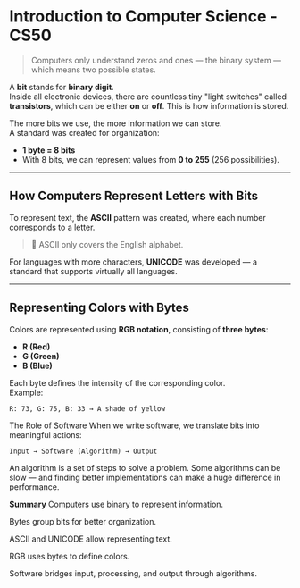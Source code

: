 # Introduction to Computer Science - CS50

> Computers only understand zeros and ones — the binary system — which means two possible states.

A **bit** stands for **binary digit**.  
Inside all electronic devices, there are countless tiny "light switches" called **transistors**, which can be either **on** or **off**. This is how information is stored.

The more bits we use, the more information we can store.  
A standard was created for organization:

- **1 byte = 8 bits**
- With 8 bits, we can represent values from **0 to 255** (256 possibilities).

---

## How Computers Represent Letters with Bits

To represent text, the **ASCII** pattern was created, where each number corresponds to a letter.

> 🛑 ASCII only covers the English alphabet.

For languages with more characters, **UNICODE** was developed — a standard that supports virtually all languages.

---

## Representing Colors with Bytes

Colors are represented using **RGB notation**, consisting of **three bytes**:

- **R (Red)** 
- **G (Green)**
- **B (Blue)**

Each byte defines the intensity of the corresponding color.  
Example:

```text
R: 73, G: 75, B: 33 → A shade of yellow
```

The Role of Software
When we write software, we translate bits into meaningful actions:

```text
Input → Software (Algorithm) → Output
```

An algorithm is a set of steps to solve a problem.
Some algorithms can be slow — and finding better implementations can make a huge difference in performance.

**Summary**
Computers use binary to represent information.

Bytes group bits for better organization.

ASCII and UNICODE allow representing text.

RGB uses bytes to define colors.

Software bridges input, processing, and output through algorithms.

